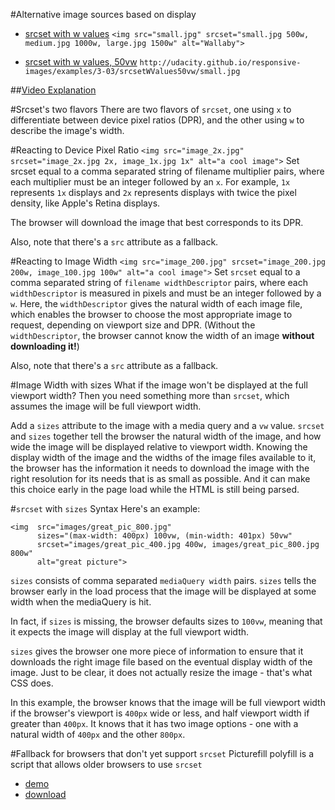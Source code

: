#Alternative image sources based on display
* [srcset with w values](http://udacity.github.io/responsive-images/examples/3-03/srcsetWValues/)
`<img src="small.jpg" srcset="small.jpg 500w, medium.jpg 1000w, large.jpg 1500w" alt="Wallaby">`

* [srcset with w values, 50vw](http://udacity.github.io/responsive-images/examples/3-03/srcsetWValues50vw/)
`http://udacity.github.io/responsive-images/examples/3-03/srcsetWValues50vw/small.jpg`

##[Video Explanation](https://www.youtube.com/watch?v=Vv7_pYXmX0I)

#Srcset's two flavors
There are two flavors of `srcset`, one using `x` to differentiate between device pixel ratios (DPR), and the other using `w` to describe the image's width.

#Reacting to Device Pixel Ratio
`<img src="image_2x.jpg" srcset="image_2x.jpg 2x, image_1x.jpg 1x" alt="a cool image">`
Set srcset equal to a comma separated string of filename multiplier pairs, where each multiplier must be an integer followed by an `x`.
For example, `1x` represents `1x` displays and `2x` represents displays with twice the pixel density, like Apple's Retina displays.

The browser will download the image that best corresponds to its DPR.

Also, note that there's a `src` attribute as a fallback.

#Reacting to Image Width
`<img src="image_200.jpg" srcset="image_200.jpg 200w, image_100.jpg 100w" alt="a cool image">`
Set `srcset` equal to a comma separated string of `filename widthDescriptor` pairs, where each `widthDescriptor` is measured in pixels and must be an integer followed by a `w`. Here, the `widthDescriptor` gives the natural width of each image file, which enables the browser to choose the most appropriate image to request, depending on viewport size and DPR. (Without the `widthDescriptor`, the browser cannot know the width of an image **without downloading it!**)

Also, note that there's a `src` attribute as a fallback.

#Image Width with sizes
What if the image won't be displayed at the full viewport width? Then you need something more than `srcset`, which assumes the image will be full viewport width.

Add a `sizes` attribute to the image with a media query and a `vw` value. `srcset` and `sizes` together tell the browser the natural width of the image, and how wide the image will be displayed relative to viewport width. Knowing the display width of the image and the widths of the image files available to it, the browser has the information it needs to download the image with the right resolution for its needs that is as small as possible. And it can make this choice early in the page load while the HTML is still being parsed.

#`srcset` with `sizes` Syntax
Here's an example:

```
<img  src="images/great_pic_800.jpg"
      sizes="(max-width: 400px) 100vw, (min-width: 401px) 50vw"
      srcset="images/great_pic_400.jpg 400w, images/great_pic_800.jpg 800w"
      alt="great picture">
```
`sizes` consists of comma separated `mediaQuery width` pairs. `sizes` tells the browser early in the load process that the image will be displayed at some width when the mediaQuery is hit.

In fact, if `sizes` is missing, the browser defaults sizes to `100vw`, meaning that it expects the image will display at the full viewport width.

`sizes` gives the browser one more piece of information to ensure that it downloads the right image file based on the eventual display width of the image. Just to be clear, it does not actually resize the image - that's what CSS does.

In this example, the browser knows that the image will be full viewport width if the browser's viewport is `400px` wide or less, and half viewport width if greater than `400px`. It knows that it has two image options - one with a natural width of `400px` and the other `800px`.

#Fallback for browsers that don't yet support `srcset`
Picturefill polyfill is a script that allows older browsers to use `srcset`
* [demo](http://udacity.github.io/responsive-images/examples/3-08/picturefill/)
* [download](http://scottjehl.github.io/picturefill/)
